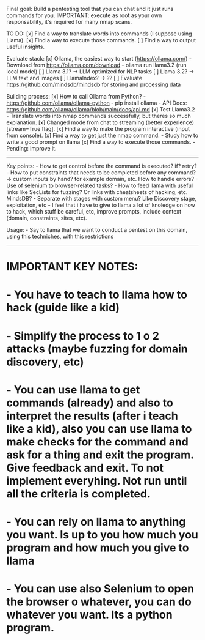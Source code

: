 Final goal: Build a pentesting tool that you can chat and it just runs commands for you.
IMPORTANT: execute as root as your own responsability, it's required for many nmap scans.

TO DO:
[x] Find a way to translate words into commands (I suppose using Llama).
[x] Find a way to execute those commands.
[ ] Find a way to output useful insights.

Evaluate stack:
[x] Ollama, the easiest way to start (https://ollama.com/)
	- Download from https://ollama.com/download
	- ollama run llama3.2 (run local model)
[ ] Llama 3.1? -> LLM optimized for NLP tasks
[ ] Llama 3.2? -> LLM text and images
[ ] LlamaIndex? -> ??
[ ] Evaluate https://github.com/mindsdb/mindsdb for storing and processing data

Building process:
[x] How to call Ollama from Python?
	- https://github.com/ollama/ollama-python
	- pip install ollama
	- API Docs: https://github.com/ollama/ollama/blob/main/docs/api.md
[x] Test Llama3.2
	- Translate words into nmap commands successfully, but theres so much explanation. 
[x] Changed mode from chat to streaming (better experience) [stream=True flag].
[x] Find a way to make the program interactive (input from console).
[x] Find a way to get just the nmap command.
	- Study how to write a good prompt on llama
[x] Find a way to execute those commands.
	- Pending: improve it.


----------------------


Key points:
	- How to get control before the command is executed? if? retry?
	- How to put constraints that needs to be completed before any command? -> custom inputs by hand? for example domain, etc. How to handle errors?
	- Use of selenium to browser-related tasks?
	- How to feed llama with useful links like SecLists for fuzzing? Or links with cheatsheets of hacking, etc. MindsDB?
	- Separate with stages with custom menu? Like Discovery stage, exploitation, etc
	- I feel that i have to give to llama a lot of knoledge on how to hack, which stuff be careful, etc, improve prompts, include context (domain, constraints, sites, etc).

Usage:
	- Say to llama that we want to conduct a pentest on this domain, using this techniches, with this restrictions


----------------------


# IMPORTANT KEY NOTES:
#       - You have to teach to llama how to hack (guide like a kid)
#       - Simplify the process to 1 o 2 attacks (maybe fuzzing for domain discovery, etc)
#       - You can use llama to get commands (already) and also to interpret the results (after i teach like a kid), also you can use llama to make checks for the command and ask for a thing and exit the program. Give feedback and exit. To not implement everyhing. Not run until all the criteria is completed.
#       - You can rely on llama to anything you want. Is up to you how much you program and how much you give to llama
#       - You can use also Selenium to open the browser o whatever, you can do whatever you want. Its a python program.
